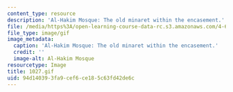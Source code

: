 ```yaml
---
content_type: resource
description: 'Al-Hakim Mosque: The old minaret within the encasement.'
file: /media/https%3A/open-learning-course-data-rc.s3.amazonaws.com/4-615-the-architecture-of-cairo-spring-2002/94d140393fa9cef6ce185c63fd42de6c_1027.gif
file_type: image/gif
image_metadata:
  caption: 'Al-Hakim Mosque: The old minaret within the encasement.'
  credit: ''
  image-alt: Al-Hakim Mosque
resourcetype: Image
title: 1027.gif
uid: 94d14039-3fa9-cef6-ce18-5c63fd42de6c
---
```


